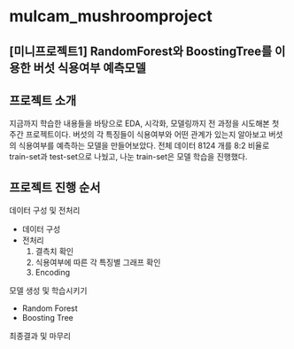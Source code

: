 # mulcam_mushroomproject
## [미니프로젝트1] RandomForest와 BoostingTree를 이용한 버섯 식용여부 예측모델
## 프로젝트 소개
지금까지 학습한 내용들을 바탕으로 EDA, 시각화, 모델링까지 전 과정을 시도해본 첫 주간 프로젝트이다.
버섯의 각 특징들이 식용여부와 어떤 관계가 있는지 알아보고 버섯의 식용여부를 예측하는 모델을 만들어보았다.
전체 데이터 8124 개를 8:2 비율로 train-set과 test-set으로 나눴고, 나눈 train-set은 모델 학습을 진행했다.
## 프로젝트 진행 순서
데이터 구성 및 전처리
- 데이터 구성
- 전처리
  1. 결측치 확인
  2. 식용여부에 따른 각 특징별 그래프 확인
  3. Encoding

모델 생성 및 학습시키기
- Random Forest
- Boosting Tree

최종결과 및 마무리
